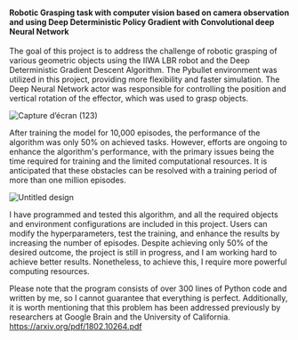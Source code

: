 #### Robotic Grasping task with computer vision based on camera observation and using Deep Deterministic Policy Gradient with Convolutional deep Neural Network

The goal of this project is to address the challenge of robotic grasping of various geometric objects using the IIWA LBR robot and the Deep Deterministic Gradient Descent Algorithm. The Pybullet environment was utilized in this project, providing more flexibility and faster simulation. The Deep Neural Network actor was responsible for controlling the position and vertical rotation of the effector, which was used to grasp objects.

![Capture d’écran (123)](https://user-images.githubusercontent.com/103148161/230831073-aed205d1-997e-4ae9-9b2e-5f82d561d825.png)

After training the model for 10,000 episodes, the performance of the algorithm was only 50% on achieved tasks. However, efforts are ongoing to enhance the algorithm's performance, with the primary issues being the time required for training and the limited computational resources. It is anticipated that these obstacles can be resolved with a training period of more than one million episodes.

![Untitled design](https://user-images.githubusercontent.com/103148161/230830928-497c2057-2a52-4dff-bea5-be24887e803a.png)

I have programmed and tested this algorithm, and all the required objects and environment configurations are included in this project. Users can modify the hyperparameters, test the training, and enhance the results by increasing the number of episodes. Despite achieving only 50% of the desired outcome, the project is still in progress, and I am working hard to achieve better results. Nonetheless, to achieve this, I require more powerful computing resources.

Please note that the program consists of over 300 lines of Python code and written by me, so I cannot guarantee that everything is perfect. 
Additionally, it is worth mentioning that this problem has been addressed previously by researchers at Google Brain and the University of California.
https://arxiv.org/pdf/1802.10264.pdf
